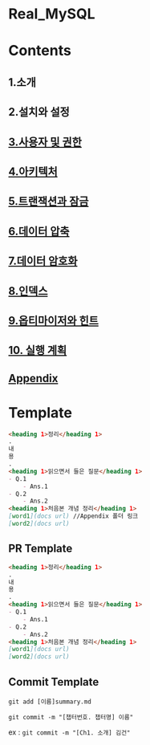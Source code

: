 # Real_MySQL

# Contents
## 1.소개
## 2.설치와 설정
## [3.사용자 및 권한](./ch.3%20사용자%20및%20권한/)
## [4.아키텍처](./ch.4%20아키텍처/)
## [5.트랜잭션과 잠금](./ch.5%20트랜잭션과%20잠금/)
## [6.데이터 압축](./ch.6%20데이터%20압축/)
## [7.데이터 암호화](./ch.7%20데이터%20암호화/)
## [8.인덱스](./ch.8%20인덱스/)
## [9.옵티마이저와 힌트](./ch.9%20옵티마이저와%20힌트/)
## [10. 실행 계획](./ch.10%20실행%20계획/)
## [Appendix](./Appendix)

# Template
```md
<heading 1>정리</heading 1>
.
내
용
.
<heading 1>읽으면서 들은 질문</heading 1>
- Q.1
	- Ans.1
- Q.2
	- Ans.2
<heading 1>처음본 개념 정리</heading 1>
[word1](docs url) //Appendix 폴더 링크
[word2](docs url)
```

## PR Template
```md
<heading 1>정리</heading 1>
.
내
용
.
<heading 1>읽으면서 들은 질문</heading 1>
- Q.1
	- Ans.1
- Q.2
	- Ans.2
<heading 1>처음본 개념 정리</heading 1>
[word1](docs url)
[word2](docs url)
```

## Commit Template
`git add [이름]summary.md`

`git commit -m "[챕터번호. 챕터명] 이름"`

ex : `git commit -m "[Ch1. 소개] 김건"`


